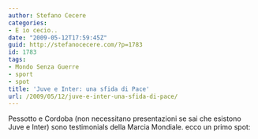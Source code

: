 ```yaml
---
author: Stefano Cecere
categories:
- E io cecio..
date: "2009-05-12T17:59:45Z"
guid: http://stefanocecere.com/?p=1783
id: 1783
tags:
- Mondo Senza Guerre
- sport
- spot
title: 'Juve e Inter: una sfida di Pace'
url: /2009/05/12/juve-e-inter-una-sfida-di-pace/
---
```


Pessotto e Cordoba (non necessitano presentazioni se sai che esistono Juve e Inter) sono testimonials della Marcia Mondiale. ecco un primo spot: